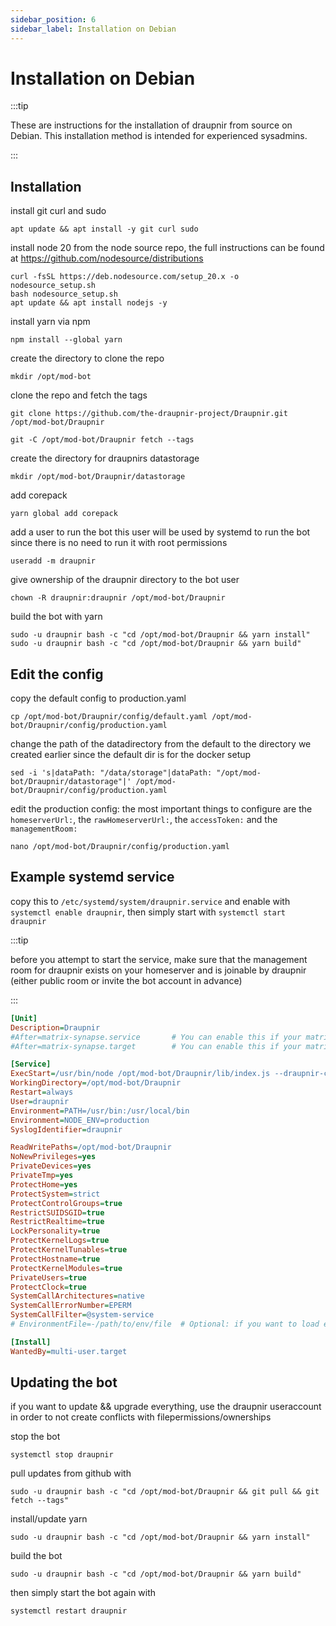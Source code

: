 ```yaml
---
sidebar_position: 6
sidebar_label: Installation on Debian
---
```


<!-- cspell:ignore SUIDSGID, EPERM, tunables -->

# Installation on Debian

:::tip

These are instructions for the installation of draupnir from source on Debian.
This installation method is intended for experienced sysadmins.

:::

## Installation

install git curl and sudo

```shell
apt update && apt install -y git curl sudo
```

install node 20 from the node source repo, the full instructions can be found at https://github.com/nodesource/distributions

```shell
curl -fsSL https://deb.nodesource.com/setup_20.x -o nodesource_setup.sh
bash nodesource_setup.sh
apt update && apt install nodejs -y
```

install yarn via npm

```shell
npm install --global yarn
```

create the directory to clone the repo

```shell
mkdir /opt/mod-bot
```

clone the repo and fetch the tags

```shell
git clone https://github.com/the-draupnir-project/Draupnir.git /opt/mod-bot/Draupnir
```

```shell
git -C /opt/mod-bot/Draupnir fetch --tags
```

create the directory for draupnirs datastorage

```shell
mkdir /opt/mod-bot/Draupnir/datastorage
```

add corepack

```shell
yarn global add corepack
```

add a user to run the bot
this user will be used by systemd to run the bot since there is no need to run it with root permissions

```shell
useradd -m draupnir
```

give ownership of the draupnir directory to the bot user

```shell
chown -R draupnir:draupnir /opt/mod-bot/Draupnir
```

build the bot with yarn

```shell
sudo -u draupnir bash -c "cd /opt/mod-bot/Draupnir && yarn install"
sudo -u draupnir bash -c "cd /opt/mod-bot/Draupnir && yarn build"
```

## Edit the config

copy the default config to production.yaml

```shell
cp /opt/mod-bot/Draupnir/config/default.yaml /opt/mod-bot/Draupnir/config/production.yaml
```

change the path of the datadirectory from the default to the directory we created earlier since the default dir is for the docker setup

```shell
sed -i 's|dataPath: "/data/storage"|dataPath: "/opt/mod-bot/Draupnir/datastorage"|' /opt/mod-bot/Draupnir/config/production.yaml
```

edit the production config:
the most important things to configure are the `homeserverUrl:`, the `rawHomeserverUrl:`, the `accessToken:` and the `managementRoom:`

```shell
nano /opt/mod-bot/Draupnir/config/production.yaml
```

## Example systemd service

copy this to `/etc/systemd/system/draupnir.service` and enable with `systemctl enable draupnir`, then simply start with `systemctl start draupnir`

:::tip

before you attempt to start the service, make sure that the management room for draupnir exists on your homeserver and is joinable by draupnir (either public room or invite the bot account in advance)

:::

```ini
[Unit]
Description=Draupnir
#After=matrix-synapse.service       # You can enable this if your matrix server is synapse, otherwise you might want to change it to the service that starts your homeserver
#After=matrix-synapse.target        # You can enable this if your matrix server is synapse and you have installed workers via the official instructions

[Service]
ExecStart=/usr/bin/node /opt/mod-bot/Draupnir/lib/index.js --draupnir-config /opt/mod-bot/Draupnir/config/production.yaml
WorkingDirectory=/opt/mod-bot/Draupnir
Restart=always
User=draupnir
Environment=PATH=/usr/bin:/usr/local/bin
Environment=NODE_ENV=production
SyslogIdentifier=draupnir

ReadWritePaths=/opt/mod-bot/Draupnir
NoNewPrivileges=yes
PrivateDevices=yes
PrivateTmp=yes
ProtectHome=yes
ProtectSystem=strict
ProtectControlGroups=true
RestrictSUIDSGID=true
RestrictRealtime=true
LockPersonality=true
ProtectKernelLogs=true
ProtectKernelTunables=true
ProtectHostname=true
ProtectKernelModules=true
PrivateUsers=true
ProtectClock=true
SystemCallArchitectures=native
SystemCallErrorNumber=EPERM
SystemCallFilter=@system-service
# EnvironmentFile=-/path/to/env/file  # Optional: if you want to load environment variables from a file

[Install]
WantedBy=multi-user.target
```

## Updating the bot

if you want to update && upgrade everything, use the draupnir useraccount in order to not create conflicts with filepermissions/ownerships

stop the bot

```shell
systemctl stop draupnir
```

pull updates from github with

```shell
sudo -u draupnir bash -c "cd /opt/mod-bot/Draupnir && git pull && git fetch --tags"
```

install/update yarn

```shell
sudo -u draupnir bash -c "cd /opt/mod-bot/Draupnir && yarn install"
```

build the bot

```shell
sudo -u draupnir bash -c "cd /opt/mod-bot/Draupnir && yarn build"
```

then simply start the bot again with

```shell
systemctl restart draupnir
```
